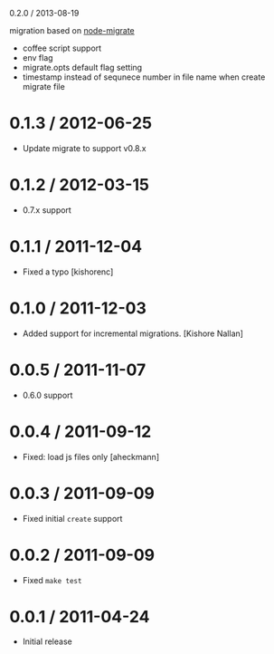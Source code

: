 0.2.0 / 2013-08-19

  migration based on [node-migrate](https://github.com/visionmedia/node-migrate)

  * coffee script support
  * env flag
  * migrate.opts default flag setting
  * timestamp instead of sequnece number in file name when create migrate file

0.1.3 / 2012-06-25 
==================

  * Update migrate to support v0.8.x

0.1.2 / 2012-03-15 
==================

  * 0.7.x support

0.1.1 / 2011-12-04 
==================

  * Fixed a typo [kishorenc]

0.1.0 / 2011-12-03 
==================

  * Added support for incremental migrations. [Kishore Nallan]

0.0.5 / 2011-11-07 
==================

  * 0.6.0 support

0.0.4 / 2011-09-12 
==================

  * Fixed: load js files only [aheckmann]

0.0.3 / 2011-09-09 
==================

  * Fixed initial `create` support

0.0.2 / 2011-09-09 
==================

  * Fixed `make test`

0.0.1 / 2011-04-24 
==================

  * Initial release
